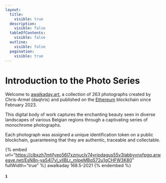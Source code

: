 ```yaml
---
layout:
  title:
    visible: true
  description:
    visible: false
  tableOfContents:
    visible: false
  outline:
    visible: false
  pagination:
    visible: true
---
```


# Introduction to the Photo Series

Welcome to [awalkaday.art](https://awalkaday.art/), a collection of 263 photographs created by Chris-Armel (daqhris) and published on the [Ethereum](https://ethereum.org/en/what-is-ethereum) blockchain since February 2023.&#x20;

This digital body of work captures the enchanting beauty seen in diverse landscapes of various Belgian regions through a captivating series of monochrome photographs.&#x20;

Each photograph was assigned a unique identification token on a public blockchain, guaranteeing that they are authentic, traceable and collectable.



{% embed url="https://clbxzh7mtjfyeo56l7xzmuclv74yrjpdagus55v3labbyvnxfpgq.arweave.net/EsN8n-yaS4I7vl_vllBLr_mIpeMBqS72u1gCHFW3K80" fullWidth="true" %}
awalkaday 168.5-2021
{% endembed %}



#### `1`
